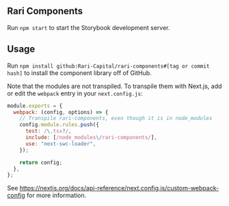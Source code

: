 ## Rari Components

Run `npm start` to start the Storybook development server.

## Usage

Run `npm install github:Rari-Capital/rari-components#[tag or commit hash]` to install the component library off of GitHub.

Note that the modules are not transpiled. To transpile them with Next.js, add or edit the `webpack` entry in your `next.config.js`:

```js
module.exports = {
  webpack: (config, options) => {
    // Transpile rari-components, even though it is in node_modules
    config.module.rules.push({
      test: /\.tsx?/,
      include: [/node_modules\/rari-components/],
      use: "next-swc-loader",
    });

    return config;
  },
};
```

See https://nextjs.org/docs/api-reference/next.config.js/custom-webpack-config for more information.
